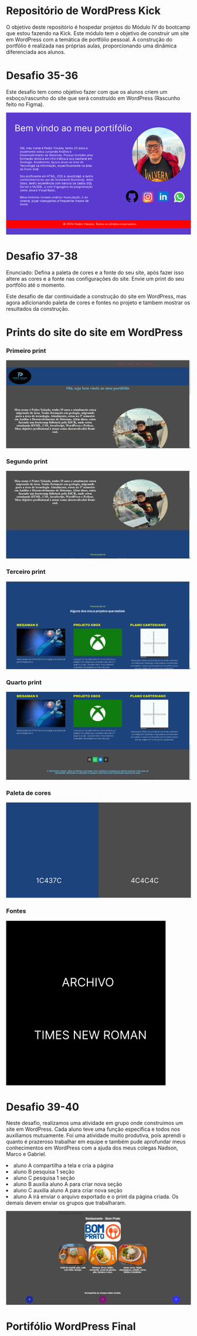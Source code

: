 # Repositório de WordPress Kick

<p align="justify">

O objetivo deste repositório é hospedar projetos do Módulo IV do bootcamp que estou fazendo na Kick. Este módulo tem o objetivo de construir um site em WordPress com a temática de portfólio pessoal. 
A construção do portfólio é realizada nas próprias aulas, proporcionando uma dinâmica diferenciada aos alunos.

# Desafio 35-36 

Este desafio tem como objetivo fazer com que os alunos criem um esboço/rascunho do site que será construído em WordPress (Rascunho feito no Figma).

</p>

![Desafio 35 - WordPress](https://github.com/PedroYokada/ModuloIV-WordPress-Kick/blob/main/Desafio3536/Desafio3536.png)

# Desafio 37-38

Enunciado: Defina a paleta de cores e a fonte do seu site, após fazer isso altere as cores e a fonte nas configurações do site.​
Envie um print do seu portfólio até o momento.

Este desafio de dar continuidade a construção do site em WordPress, mas agora adicionando paleta de cores e fontes no projeto
e tambem mostrar os resultados da construção.


# Prints do site do site em WordPress

### Primeiro print
![Desafio 37 - WordPress](https://github.com/PedroYokada/ModuloIV-WordPress-Kick/blob/main/Desafio3738/1.png)
<br>
### Segundo print
![Desafio 37 - WordPress](https://github.com/PedroYokada/ModuloIV-WordPress-Kick/blob/main/Desafio3738/2.png)
<br>
### Terceiro print
![Desafio 37 - WordPress](https://github.com/PedroYokada/ModuloIV-WordPress-Kick/blob/main/Desafio3738/3.png)
<br>
### Quarto print
![Desafio 37 - WordPress](https://github.com/PedroYokada/ModuloIV-WordPress-Kick/blob/main/Desafio3738/4.png)

### Paleta de cores
![Desafio 37 - WordPress](https://github.com/PedroYokada/ModuloIV-WordPress-Kick/blob/main/Desafio3738/Paleta.png)


### Fontes
![Desafio 37 - WordPress](https://github.com/PedroYokada/ModuloIV-WordPress-Kick/blob/main/Desafio3738/Fontes%20(1).png)


# Desafio 39-40

Neste desafio, realizamos uma atividade em grupo onde construímos um site em WordPress. Cada aluno teve uma função específica e todos nos auxiliamos mutuamente. Foi uma atividade muito produtiva, pois aprendi o quanto é prazeroso trabalhar em equipe e também pude aprofundar meus conhecimentos em WordPress com a ajuda dos meus colegas Nadson, Marco e Gabriel.

<li>aluno A compartilha a tela e cria a página
<li>aluno B pesquisa 1 seção
<li>aluno C pesquisa 1 seção
<li>aluno B auxilia aluno A para criar nova seção
<li>aluno C auxilia aluno A para criar nova seção
<li>aluno A irá enviar o arquivo exportado e o print da página criada. Os demais devem enviar os grupos que trabalharam.

![Desafio 39 - WordPress](https://github.com/PedroYokada/ModuloIV-WordPress-Kick/blob/main/Desafio3940/Print%20atividade%20em%20grupo.png)

# Portifólio WordPress Final

</p>



